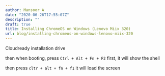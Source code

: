 ```yaml
---
author: Mansoor A
date: "2020-06-26T17:55:07Z"
description: ""
draft: true
title: Installing ChromeOS on Windows (Lenovo Miix 320)
url: blog/installing-chromeos-on-windows-lenovo-miix-320
---
```





Cloudready installation drive



then when booting, press `Ctrl + Alt + Fn + F2` first, it will show the shell

then press `cltr + alt + fn + f1` it will load the screen



